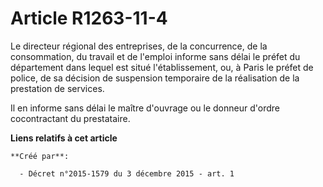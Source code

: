 # Article R1263-11-4

Le directeur régional des entreprises, de la concurrence, de la consommation, du travail et de l'emploi informe sans délai le
préfet du département dans lequel est situé l'établissement, ou, à Paris le préfet de police, de sa décision de suspension
temporaire de la réalisation de la prestation de services. 

Il en informe sans délai le maître d'ouvrage ou le donneur d'ordre cocontractant du prestataire.

**Liens relatifs à cet article**

	**Créé par**:

	  - Décret n°2015-1579 du 3 décembre 2015 - art. 1
